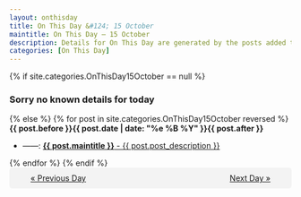 ```yaml
---
layout: onthisday
title: On This Day &#124; 15 October
maintitle: On This Day — 15 October
description: Details for On This Day are generated by the posts added to the website so the content is subject to changes/updates over time.
categories: [On This Day]
---
```


{% if site.categories.OnThisDay15October == null %}
<h3>Sorry no known details for today</h3>
{% else %}
{% for post in site.categories.OnThisDay15October reversed %}
<strong>{{ post.before }}{{ post.date | date: "%e %B %Y" }}{{ post.after }}</strong>
<ul>
<li> ——: <a class="{{ post.class }}" href="{{ post.url }}"><strong>{{ post.maintitle }}</strong> - {{ post.post_description }}</a></li>
</ul>
{% endfor %}
{% endif %}
<br />
<div style="background-color: #f3f3f3; padding: 10px; border-radius: 5px; text-align: center; display: flex; justify-content: space-evenly;">
<a href="/onthisday/10/10-14">« Previous Day</a>
<span style="visibility:hidden;">[ Visit Leap Year February 29 ]</span>
<a href="/onthisday/10/10-16">Next Day »</a>
</div>
